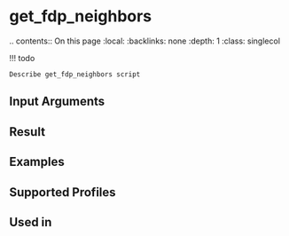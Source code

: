 

# get_fdp_neighbors

.. contents:: On this page
    :local:
    :backlinks: none
    :depth: 1
    :class: singlecol

<!-- prettier-ignore -->
!!! todo

    Describe get_fdp_neighbors script

Input Arguments
---------------

Result
------

Examples
--------

Supported Profiles
------------------

Used in
-------
